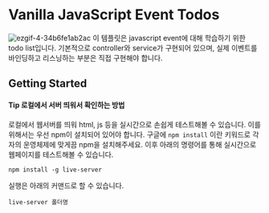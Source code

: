 # Vanilla JavaScript Event Todos
![ezgif-4-34b6fe1ab2ac](https://user-images.githubusercontent.com/50367798/61579463-568f4f80-ab40-11e9-8b34-5ca76a61de8b.gif)
이 템플릿은 javascript event에 대해 학습하기 위한 todo list입니다.
기본적으로 controller와 service가 구현되어 있으며, 실제 이벤트를 바인딩하고 리스닝하는 부분은 직접 구현해야 합니다.

## Getting Started
#### Tip 로컬에서 서버 띄워서 확인하는 방법

로컬에서 웹서버를 띄워 html, js 등을 실시간으로 손쉽게 테스트해볼 수 있습니다.
이를 위해서는 우선 npm이 설치되어 있어야 합니다.
구글에 ```npm install``` 이란 키워드로 각자의 운영체제에 맞게끔 npm을 설치해주세요.
이후 아래의 명령어를 통해 실시간으로 웹페이지를 테스트해볼 수 있습니다.

```npm install -g live-server```

실행은 아래의 커맨드로 할 수 있습니다.

``` live-server 폴더명 ```
